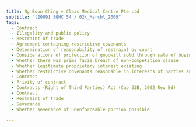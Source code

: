 ```yaml
---
title: Ng Boon Ching v Claas Medical Centre Pte Ltd 
subtitle: "[2009] SGHC 54 / 02\_March\_2009"
tags:
  - Contract
  - Illegality and public policy
  - Restraint of trade
  - Agreement containing restrictive covenants
  - Determination of reasonability of restraint by court
  - Considerations of protection of goodwill sold through sale of business
  - Whether there was prima facie breach of non-competition clause
  - Whether legitimate proprietary interest existing
  - Whether restrictive covenants reasonable in interests of parties and in interests of public
  - Contract
  - Privity of contract
  - Contracts (Right of Third Parties) Act (Cap 53B, 2002 Rev Ed)
  - Contract
  - Restraint of trade
  - Severance
  - Whether severance of unenforceable portion possible

---
```


